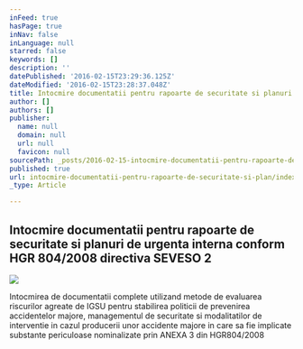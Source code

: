 ```yaml
---
inFeed: true
hasPage: true
inNav: false
inLanguage: null
starred: false
keywords: []
description: ''
datePublished: '2016-02-15T23:29:36.125Z'
dateModified: '2016-02-15T23:28:37.048Z'
title: Intocmire documentatii pentru rapoarte de securitate si planuri de urgenta interna conform HGR 804/2008 directiva SEVESO 2
author: []
authors: []
publisher:
  name: null
  domain: null
  url: null
  favicon: null
sourcePath: _posts/2016-02-15-intocmire-documentatii-pentru-rapoarte-de-securitate-si-plan.md
published: true
url: intocmire-documentatii-pentru-rapoarte-de-securitate-si-plan/index.html
_type: Article

---
```

## Intocmire documentatii pentru rapoarte de securitate si planuri de urgenta interna conform HGR 804/2008 directiva SEVESO 2
![](https://the-grid-user-content.s3-us-west-2.amazonaws.com/5ce72a0b-bccb-4939-8d95-fdcca610c10a.jpg)

Intocmirea de documentatii complete utilizand metode de evaluarea riscurilor agreate de IGSU pentru stabilirea politicii de prevenirea accidentelor majore, managementul de securitate si modalitatilor de interventie in cazul producerii unor accidente majore in care sa fie implicate substante periculoase nominalizate prin ANEXA 3 din HGR804/2008